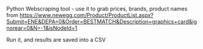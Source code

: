 Python Webscraping tool - use it to grab prices, brands, product names from https://www.newegg.com/Product/ProductList.aspx?Submit=ENE&DEPA=0&Order=BESTMATCH&Description=graphics+card&ignorear=0&N=-1&isNodeId=1

Run it, and results are saved into a CSV
